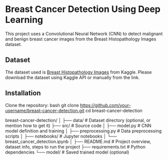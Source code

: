 # Breast Cancer Detection Using Deep Learning

This project uses a Convolutional Neural Network (CNN) to detect malignant and benign breast cancer images from the Breast Histopathology Images dataset.

## Dataset

The dataset used is [Breast Histopathology Images](https://www.kaggle.com/datasets/paultimothymooney/breast-histopathology-images) from Kaggle. 
Please download the dataset using Kaggle API or manually from the link.

## Installation

Clone the repository:
bash
git clone https://github.com/your-username/breast-cancer-detection.git
cd breast-cancer-detection

breast-cancer-detection/
│
├── data/                    # Dataset directory (optional, or mention how to get it)
├── src/                     # Source code
│   ├── model.py             # CNN model definition and training
│   ├── preprocessing.py     # Data preprocessing scripts
│
├── notebooks/               # Jupyter notebooks
│   └── breast_cancer_detection.ipynb
│
├── README.md                # Project overview, dataset info, steps to run the project
├── requirements.txt         # Python dependencies
└── model/                   # Saved trained model (optional)

